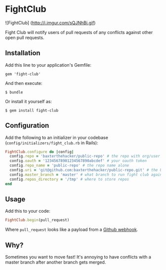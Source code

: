 # FightClub
![FightClub]
(http://i.imgur.com/sQJNhBi.gif)

Fight Club will notify users of pull requests of any conflicts against other open pull requests.

## Installation

Add this line to your application's Gemfile:

    gem 'fight-club'

And then execute:

    $ bundle

Or install it yourself as:

    $ gem install fight-club

## Configuration

Add the following to an initializer in your codebase (`config/initializers/fight_club.rb` in Rails):

```ruby
FightClub.configure do |config|
  config.repo = 'baxterthehacker/public-repo' # the repo with org/user name
  config.oauth = '12345678901234567890abcdef' # your oauth token
  config.repo_name = 'public-repo' # the repo name alone
  config.uri = 'git@github.com:baxterthehacker/public-repo.git' # the URI to use to clone the repo
  config.master_branch = 'master' # what branch to run fight club against
  config.repos_directory = '/tmp' # where to store repos
end
```

## Usage

Add this to your code:

```ruby
FightClub.begin(pull_request)
```

Where `pull_request` looks like a payload from a [Github webhook](https://developer.github.com/v3/pulls/).

## Why?

Sometimes you want to move fast! It's annoying to have conflicts with a master branch after another branch gets merged.
